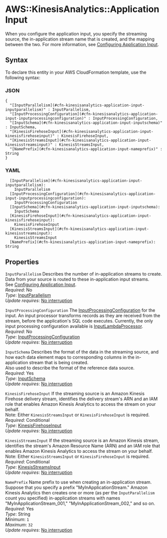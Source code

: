 # AWS::KinesisAnalytics::Application Input<a name="aws-properties-kinesisanalytics-application-input"></a>

When you configure the application input, you specify the streaming source, the in\-application stream name that is created, and the mapping between the two\. For more information, see [Configuring Application Input](https://docs.aws.amazon.com/kinesisanalytics/latest/dev/how-it-works-input.html)\. 

## Syntax<a name="aws-properties-kinesisanalytics-application-input-syntax"></a>

To declare this entity in your AWS CloudFormation template, use the following syntax:

### JSON<a name="aws-properties-kinesisanalytics-application-input-syntax.json"></a>

```
{
  "[InputParallelism](#cfn-kinesisanalytics-application-input-inputparallelism)" : InputParallelism,
  "[InputProcessingConfiguration](#cfn-kinesisanalytics-application-input-inputprocessingconfiguration)" : InputProcessingConfiguration,
  "[InputSchema](#cfn-kinesisanalytics-application-input-inputschema)" : InputSchema,
  "[KinesisFirehoseInput](#cfn-kinesisanalytics-application-input-kinesisfirehoseinput)" : KinesisFirehoseInput,
  "[KinesisStreamsInput](#cfn-kinesisanalytics-application-input-kinesisstreamsinput)" : KinesisStreamsInput,
  "[NamePrefix](#cfn-kinesisanalytics-application-input-nameprefix)" : String
}
```

### YAML<a name="aws-properties-kinesisanalytics-application-input-syntax.yaml"></a>

```
  [InputParallelism](#cfn-kinesisanalytics-application-input-inputparallelism): 
    InputParallelism
  [InputProcessingConfiguration](#cfn-kinesisanalytics-application-input-inputprocessingconfiguration): 
    InputProcessingConfiguration
  [InputSchema](#cfn-kinesisanalytics-application-input-inputschema): 
    InputSchema
  [KinesisFirehoseInput](#cfn-kinesisanalytics-application-input-kinesisfirehoseinput): 
    KinesisFirehoseInput
  [KinesisStreamsInput](#cfn-kinesisanalytics-application-input-kinesisstreamsinput): 
    KinesisStreamsInput
  [NamePrefix](#cfn-kinesisanalytics-application-input-nameprefix): String
```

## Properties<a name="aws-properties-kinesisanalytics-application-input-properties"></a>

`InputParallelism`  <a name="cfn-kinesisanalytics-application-input-inputparallelism"></a>
Describes the number of in\-application streams to create\.  
Data from your source is routed to these in\-application input streams\.  
 See [Configuring Application Input](https://docs.aws.amazon.com/kinesisanalytics/latest/dev/how-it-works-input.html)\.  
*Required*: No  
*Type*: [InputParallelism](aws-properties-kinesisanalytics-application-inputparallelism.md)  
*Update requires*: [No interruption](https://docs.aws.amazon.com/AWSCloudFormation/latest/UserGuide/using-cfn-updating-stacks-update-behaviors.html#update-no-interrupt)

`InputProcessingConfiguration`  <a name="cfn-kinesisanalytics-application-input-inputprocessingconfiguration"></a>
The [InputProcessingConfiguration](https://docs.aws.amazon.com/AWSCloudFormation/latest/UserGuide/aws-properties-kinesisanalytics-application-inputprocessingconfiguration.html) for the input\. An input processor transforms records as they are received from the stream, before the application's SQL code executes\. Currently, the only input processing configuration available is [InputLambdaProcessor](https://docs.aws.amazon.com/AWSCloudFormation/latest/UserGuide/aws-properties-kinesisanalytics-application-inputlambdaprocessor.html)\.  
*Required*: No  
*Type*: [InputProcessingConfiguration](aws-properties-kinesisanalytics-application-inputprocessingconfiguration.md)  
*Update requires*: [No interruption](https://docs.aws.amazon.com/AWSCloudFormation/latest/UserGuide/using-cfn-updating-stacks-update-behaviors.html#update-no-interrupt)

`InputSchema`  <a name="cfn-kinesisanalytics-application-input-inputschema"></a>
Describes the format of the data in the streaming source, and how each data element maps to corresponding columns in the in\-application stream that is being created\.  
Also used to describe the format of the reference data source\.  
*Required*: Yes  
*Type*: [InputSchema](aws-properties-kinesisanalytics-application-inputschema.md)  
*Update requires*: [No interruption](https://docs.aws.amazon.com/AWSCloudFormation/latest/UserGuide/using-cfn-updating-stacks-update-behaviors.html#update-no-interrupt)

`KinesisFirehoseInput`  <a name="cfn-kinesisanalytics-application-input-kinesisfirehoseinput"></a>
If the streaming source is an Amazon Kinesis Firehose delivery stream, identifies the delivery stream's ARN and an IAM role that enables Amazon Kinesis Analytics to access the stream on your behalf\.  
Note: Either `KinesisStreamsInput` or `KinesisFirehoseInput` is required\.  
*Required*: Conditional  
*Type*: [KinesisFirehoseInput](aws-properties-kinesisanalytics-application-kinesisfirehoseinput.md)  
*Update requires*: [No interruption](https://docs.aws.amazon.com/AWSCloudFormation/latest/UserGuide/using-cfn-updating-stacks-update-behaviors.html#update-no-interrupt)

`KinesisStreamsInput`  <a name="cfn-kinesisanalytics-application-input-kinesisstreamsinput"></a>
If the streaming source is an Amazon Kinesis stream, identifies the stream's Amazon Resource Name \(ARN\) and an IAM role that enables Amazon Kinesis Analytics to access the stream on your behalf\.  
Note: Either `KinesisStreamsInput` or `KinesisFirehoseInput` is required\.  
*Required*: Conditional  
*Type*: [KinesisStreamsInput](aws-properties-kinesisanalytics-application-kinesisstreamsinput.md)  
*Update requires*: [No interruption](https://docs.aws.amazon.com/AWSCloudFormation/latest/UserGuide/using-cfn-updating-stacks-update-behaviors.html#update-no-interrupt)

`NamePrefix`  <a name="cfn-kinesisanalytics-application-input-nameprefix"></a>
Name prefix to use when creating an in\-application stream\. Suppose that you specify a prefix "MyInApplicationStream\." Amazon Kinesis Analytics then creates one or more \(as per the `InputParallelism` count you specified\) in\-application streams with names "MyInApplicationStream\_001," "MyInApplicationStream\_002," and so on\.   
*Required*: Yes  
*Type*: String  
*Minimum*: `1`  
*Maximum*: `32`  
*Update requires*: [No interruption](https://docs.aws.amazon.com/AWSCloudFormation/latest/UserGuide/using-cfn-updating-stacks-update-behaviors.html#update-no-interrupt)